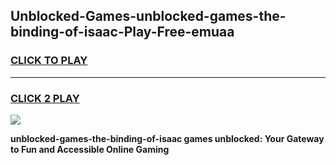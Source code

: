 
## Unblocked-Games-unblocked-games-the-binding-of-isaac-Play-Free-emuaa
<h3>
<a href="https://premium76.site?title=unblocked-games-the-binding-of-isaac&ref=23A">CLICK TO PLAY</a></h3>
<hr>

<h3>
<a href="https://premium76.site?title=unblocked-games-the-binding-of-isaac&ref=23A">CLICK 2 PLAY</a>
  
</h3>

<a href="https://premium76.site?title=unblocked-games-the-binding-of-isaac&ref=23A"><img src="https://clearcache.store/games.png"></a>


**unblocked-games-the-binding-of-isaac games unblocked: Your Gateway to Fun and Accessible Online Gaming**
